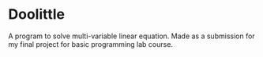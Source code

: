 # Doolittle
A program to solve multi-variable linear equation. Made as a submission for my final project for basic programming lab course.
